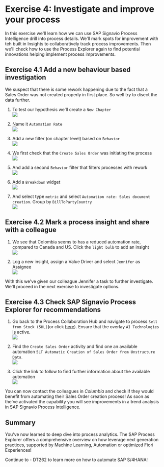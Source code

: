 # Exercise 4: Investigate and improve your process

In this exercise we'll learn how we can use SAP Signavio Process Intelligence drill into process details. We'll mark spots for improvement with teh built in Insights to collaboratively track process improvements. Then we'll check how to use the Process Explorer again to find potential innovations helping implement process improvements.


## Exercise 4.1 Add a new behaviour based investigation
We suspect that there is some rework happening due to the fact that a Sales Order was not created properly in first place. So well try to disect the data further. 

1. To test our hypothesis we'll create a `New Chapter`
<br>![](images/4_001.png)

2. Name it `Automation Rate`
<br>![](images/4_002.png)

3. Add a new filter (on chapter level) based on `Behavior`
<br>![](images/4_007.png)

4. We first check that the `Create Sales Order` was initiating the process
<br>![](images/4_008.png)

5. And add a second `Behavior` filter that filters processes with rework
<br>![](images/4_009.png)

6. Add a `Breakdown` widget
<br>![](images/4_003.png)

7. And select type `metric` and select `Automation rate: Sales document creation`. Group by `BillToPartyCountry`
<br>![](images/4_004.png)


## Exercise 4.2 Mark a process insight and share with a colleague

1. We see that Colombia seems to has a reduced automation rate, compared to Canada and US. Click the `light bulb` to add an insight
<br>![](images/4_005.png)

2. Log a new insight, assign a Value Driver and select `Jennifer` as Assignee
<br>![](images/4_006.png)

With this we've given our colleague Jennifer a task to further investigate. We'll proceed in the next exercise to investigate options. 


## Exercise 4.3 Check SAP Signavio Process Explorer for recommendations

1. Go back to the Process Collaboration Hub and navigate to process `Sell from Stock (5HL)`(or click [here](https://editor.signavio.com/p/hub/model/7148c645c5b3433f9a3482c81372a00b)). Ensure that the overlay `AI Technologies` is active.
<br>![](images/4_010.png)

2. Find the `Create Sales Order` activity and find one an available automation `5LT Automatic Creation of Sales Order from Unstructure Data`. 
<br>![](images/4_011.png)

3. Click the link to follow to find further information about the available automation
<br>![](images/4_012.png)

You can now contact the colleagues in *Columbia* and check if they would benefit from automating their Sales Order creation process! As soon as the've activated the capability you will see improvements in a trend analysis in SAP Signavio Process Intelligence.


## Summary

You've now learned to deep dive into process analytics. The SAP Process Explorer offers a comprehensive overview on how leverage next generation practices, supported by Machine Learning, Automation or optimized Fiori Experiences!


Continue to - DT262 to learn more on how to automate SAP S/4HANA!
